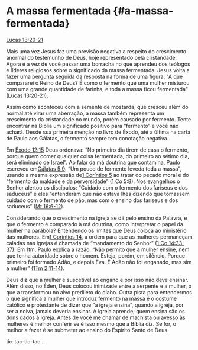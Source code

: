 # **A massa fermentada** {#a-massa-fermentada}

[Lucas 13:20-21](http://bibliaonline.com.br/acf/lc/13/20-21)

Mais uma vez Jesus faz uma previsão negativa a respeito do crescimento anormal do testemunho de Deus, hoje representado pela cristandade. Agora é a vez de você passar uma borracha no que aprendeu dos teólogos e líderes religiosos sobre o significado da massa fermentada. Jesus volta a fazer uma pergunta seguida da resposta na forma de uma figura: &quot;A que compararei o Reino de Deus? É como o fermento que uma mulher misturou com uma grande quantidade de farinha, e toda a massa ficou fermentada&quot; ([Lucas 13:20-21](http://bibliaonline.com.br/acf/lc/13/20-21)).

Assim como aconteceu com a semente de mostarda, que cresceu além do normal até virar uma aberração, a massa também representa um crescimento da cristandade no mundo, porém causado por fermento. Tente encontrar na Bíblia um significado positivo para “fermento” e você não achará. Desde sua primeira menção no livro de Êxodo, até a última na carta de Paulo aos Gálatas, o fermento sempre tem conotação negativa.

Em [Êxodo 12:15](http://bibliaonline.com.br/acf/ex/12/15) Deus ordenava: “No primeiro dia tirem de casa o fermento, porque quem comer qualquer coisa fermentada, do primeiro ao sétimo dia, será eliminado de Israel”. Ao falar da má doutrina que contamina, Paulo escreveu em[Gálatas 5:9](http://bibliaonline.com.br/acf/gl/5/9): “Um pouco de fermento leveda toda a massa”, usando a mesma expressão de[1 Coríntios 5](http://bibliaonline.com.br/acf/1co/5) ao tratar do pecado moral e do “fermento da maldade e da perversidade” ([1 Co 5:8](http://bibliaonline.com.br/acf/1co/5/8)). Nos evangelhos o Senhor alertou os discípulos: “Cuidado com o fermento dos fariseus e dos saduceus” e eles “entenderam que não estava lhes dizendo que tomassem cuidado com o fermento de pão, mas com o ensino dos fariseus e dos saduceus” ([Mt 16:6-12](http://bibliaonline.com.br/acf/mt/16/6-12)).

Considerando que o crescimento na igreja se dá pelo ensino da Palavra, e que o fermento é comparado à má doutrina, como interpretar o papel da mulher na parábola? Entendendo os limites que Deus coloca ao ministério das mulheres. Em[1 Coríntios 14](http://bibliaonline.com.br/acf/1co/14), a ordem para que as mulheres permaneçam caladas nas igrejas é chamada de “mandamento do Senhor” ([1 Co 14:33-37](http://bibliaonline.com.br/acf/1co/14/33-37)). Em 1tm, Paulo explica a razão: “Não permito que a mulher ensine, nem que tenha autoridade sobre o homem. Esteja, porém, em silêncio. Porque primeiro foi formado Adão, e depois Eva. E Adão não foi enganado, mas sim a mulher” ([1Tm 2:11-14](http://bibliaonline.com.br/acf/1tm/2/11-14)).

Deus diz que a mulher é suscetível ao engano e por isso não deve ensinar. Além disso, no Éden, Deus colocou inimizade entre a serpente e a mulher, o que a transformou no alvo predileto do diabo. Outra pista para entendermos o que significa a mulher que introduz fermento na massa é o costume católico e protestante de dizer que “a igreja ensina”, quando a igreja, por ser a noiva, jamais deveria ensinar. A igreja aprende; quem ensina são os dons dados à igreja. Antes de você me chamar de machista ou avesso às mulheres é melhor conferir se é isso mesmo que a Bíblia diz. Se for, o melhor a fazer é se submeter ao ensino do Espírito Santo de Deus.

tic-tac-tic-tac...